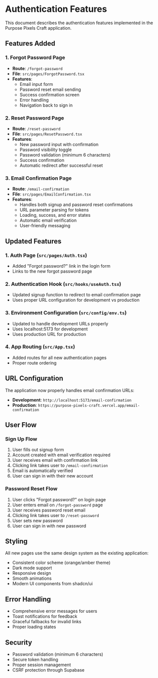 # Authentication Features

This document describes the authentication features implemented in the Purpose Pixels Craft application.

## Features Added

### 1. Forgot Password Page
- **Route**: `/forgot-password`
- **File**: `src/pages/ForgotPassword.tsx`
- **Features**:
  - Email input form
  - Password reset email sending
  - Success confirmation screen
  - Error handling
  - Navigation back to sign in

### 2. Reset Password Page
- **Route**: `/reset-password`
- **File**: `src/pages/ResetPassword.tsx`
- **Features**:
  - New password input with confirmation
  - Password visibility toggle
  - Password validation (minimum 6 characters)
  - Success confirmation
  - Automatic redirect after successful reset

### 3. Email Confirmation Page
- **Route**: `/email-confirmation`
- **File**: `src/pages/EmailConfirmation.tsx`
- **Features**:
  - Handles both signup and password reset confirmations
  - URL parameter parsing for tokens
  - Loading, success, and error states
  - Automatic email verification
  - User-friendly messaging

## Updated Features

### 1. Auth Page (`src/pages/Auth.tsx`)
- Added "Forgot password?" link in the login form
- Links to the new forgot password page

### 2. Authentication Hook (`src/hooks/useAuth.tsx`)
- Updated signup function to redirect to email confirmation page
- Uses proper URL configuration for development vs production

### 3. Environment Configuration (`src/config/env.ts`)
- Updated to handle development URLs properly
- Uses localhost:5173 for development
- Uses production URL for production

### 4. App Routing (`src/App.tsx`)
- Added routes for all new authentication pages
- Proper route ordering

## URL Configuration

The application now properly handles email confirmation URLs:

- **Development**: `http://localhost:5173/email-confirmation`
- **Production**: `https://purpose-pixels-craft.vercel.app/email-confirmation`

## User Flow

### Sign Up Flow
1. User fills out signup form
2. Account created with email verification required
3. User receives email with confirmation link
4. Clicking link takes user to `/email-confirmation`
5. Email is automatically verified
6. User can sign in with their new account

### Password Reset Flow
1. User clicks "Forgot password?" on login page
2. User enters email on `/forgot-password` page
3. User receives password reset email
4. Clicking link takes user to `/reset-password`
5. User sets new password
6. User can sign in with new password

## Styling

All new pages use the same design system as the existing application:
- Consistent color scheme (orange/amber theme)
- Dark mode support
- Responsive design
- Smooth animations
- Modern UI components from shadcn/ui

## Error Handling

- Comprehensive error messages for users
- Toast notifications for feedback
- Graceful fallbacks for invalid links
- Proper loading states

## Security

- Password validation (minimum 6 characters)
- Secure token handling
- Proper session management
- CSRF protection through Supabase 